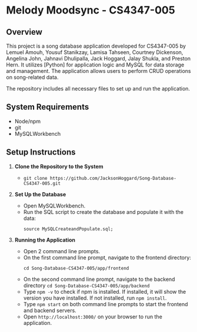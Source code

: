 
Melody Moodsync - CS4347-005
============================
Overview
----------------
This project is a song database application developed for CS4347-005 by Lemuel Amouh, Yousuf Stanikzay, Lamisa Tahseen,
Courtney Dickenson, Angelina John, Jahnavi Dhulipalla, Jack Hoggard, Jalay Shukla, and Preston Hern. It utilizes [Python] for application logic 
and MySQL for data storage and management. The application allows users to perform CRUD 
operations on song-related data.

The repository includes all necessary files to set up and run the application.

System Requirements
--------------------
- Node/npm
- git
- MySQLWorkbench

Setup Instructions
------------------

1. **Clone the Repository to the System**
   - ```git clone https://github.com/JacksonHoggard/Song-Database-CS4347-005.git```

2. **Set Up the Database**
   - Open MySQLWorkbench.
   - Run the SQL script to create the database and populate it with the data:
     ```
     source MySQLCreateandPopulate.sql;
     ```

3. **Running the Application**
   - Open 2 command line prompts.
   - On the first command line prompt, navigate to the frontend directory:
     ```
     cd Song-Database-CS4347-005/app/frontend
     ```
   - On the second command line prompt, navigate to the backend directory ```cd Song-Database-CS4347-005/app/backend```
   - Type ```npm -v``` to check if npm is installed. If installed, it will show the version you have installed. If not installed, run ```npm install```.
   - Type ```npm start``` on both command line prompts to start the frontend and backend servers.
   - Open ```http://localhost:3000/``` on your browser to run the application.
